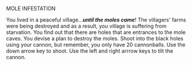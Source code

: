 MOLE INFESTATION


You lived in a peaceful village...***until the moles came***! The villagers' farms were being destroyed and as a result, you village is suffering from starvation.
You find out that there are holes that are entrances to the mole caves. You devise a plan to destroy the moles. Shoot into the black holes using your cannon, but 
remember, you only have 20 cannonballs. Use the down arrow key to shoot. Use the left and right arrrow keys to tilt the cannon. 
